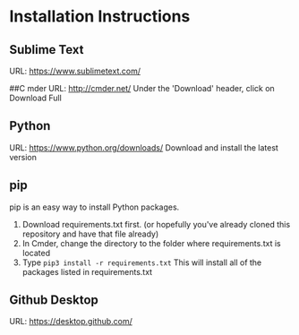 # Installation Instructions

## Sublime Text
URL: https://www.sublimetext.com/

##C mder
URL: http://cmder.net/
Under the 'Download' header, click on Download Full

## Python
URL: https://www.python.org/downloads/
Download and install the latest version

## pip
pip is an easy way to install Python packages. 
1. Download requirements.txt first. (or hopefully you've already cloned this repository and have that file already)
2. In Cmder, change the directory to the folder where requirements.txt is located
3. Type `pip3 install -r requirements.txt` This will install all of the packages listed in requirements.txt

## Github Desktop
URL: https://desktop.github.com/